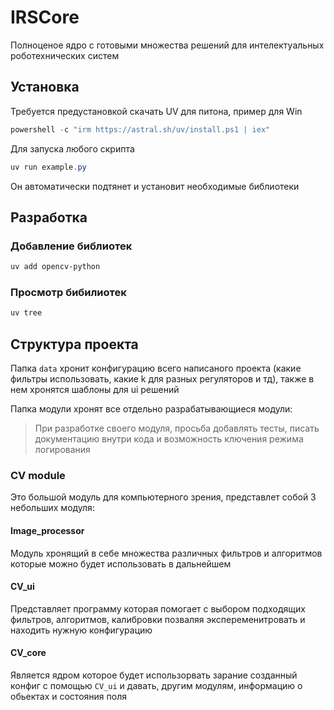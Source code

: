 # IRSCore
Полноценое ядро с готовыми множества решений для интелектуальных роботехнических систем

## Установка
Требуется предустановкой скачать UV для питона, пример для Win
```powershell
powershell -c "irm https://astral.sh/uv/install.ps1 | iex"
```

Для запуска любого скрипта
```powershell
uv run example.py
```
Он автоматически подтянет и установит необходимые библиотеки

## Разработка
### Добавление библиотек
```powershell
uv add opencv-python
```
### Просмотр бибилиотек
```powershell
uv tree
```

## Структура проекта
Папка `data` хронит конфигурацию всего написаного проекта (какие фильтры использовать, какие k для разных регуляторов и тд), также в нем хронятся шаблоны для ui решений

Папка модули хронят все отдельно разрабатывающиеся модули:

> При разработке своего модуля, просьба добавлять тесты, писать документацию внутри кода и возможность ключения режима логирования

### CV module
Это большой модуль для компьютерного зрения, представлет собой 3 небольших модуля:
#### Image_processor
Модуль хронящий в себе множества различных фильтров и алгоритмов которые можно будет использовать в дальнейшем
#### CV_ui
Представляет программу которая помогает с выбором подходящих фильтров, алгоритмов, калибровки позваляя экспеременитровать и находить нужную конфигурацию
#### CV_core
Является ядром которое будет использорвать зарание созданный конфиг с помощью `CV_ui` и давать, другим модулям, информацию о обьектах и состояния поля